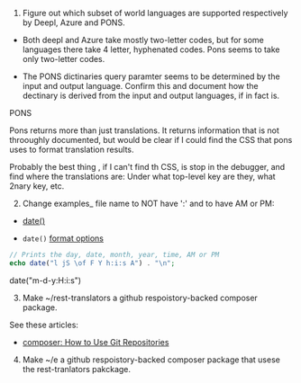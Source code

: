 1. Figure out which subset of world languages are supported respectively by Deepl, Azure and PONS. 

- Both deepl and Azure take mostly two-letter codes, but for some languages there take 4 letter, hyphenated codes. Pons seems to take only two-letter codes.

- The PONS dictinaries query paramter seems to be determined by the input and output language. Confirm this and document how the dectinary is derived from the input and output languages, if in fact is.

PONS

Pons returns more than just translations. It returns information that is not throoughly documented, but would be clear if I could find the CSS that pons uses to format translation results.

Probably the best thing , if I can't find th CSS, is stop in the debugger, and find where the translations are: Under what top-level key are they, what 2nary key, etc.

2.  Change examples_ file name to NOT have ':' and to have AM or PM:

- [date()](https://www.php.net/manual/en/function.date.php)

- `date()` [format options](https://www.w3schools.com/php/func_date_date.asp)

```php
// Prints the day, date, month, year, time, AM or PM
echo date("l jS \of F Y h:i:s A") . "\n";
```
date("m-d-y:H:i:s")

3. Make ~/rest-translators a github respoistory-backed composer package.

See these articles:

- [composer: How to Use Git Repositories](https://www.daggerhartlab.com/composer-how-to-use-git-repositories/)

4. Make ~/e a github respoistory-backed composer package that usese the rest-tranlators pakckage.
